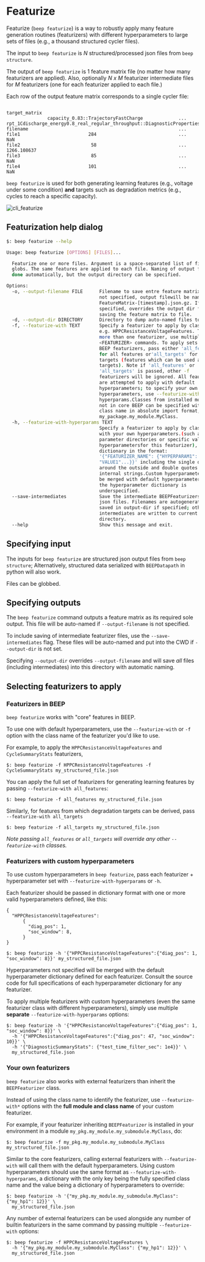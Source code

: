 # Featurize

Featurize (`beep featurize`) is a way to robustly apply many feature generation routines (featurizers) with
different hyperparameters to large sets of files (e.g., a thousand structured cycler files).

The input to `beep featurize` is *N* structured/processed json files from `beep structure`.

The output of `beep featurize` is 1 feature matrix file (no matter how many featurizers are applied). Also, optionally *N x M* featurizer 
intermediate files for *M* featurizers (one for each featurizer applied to each file.)

Each row of the output feature matrix corresponds to a single cycler file:

```shell

target_matrix
               capacity_0.83::TrajectoryFastCharge             ...          rpt_1Cdischarge_energy0.8_real_regular_throughput::DiagnosticProperties
filename                                                       ...                                                                                                                                           
file1                         284                              ...                                                NaN                                                                                        
file2                          58                              ...                                        1266.108637                                                                                        
file3                          85                              ...                                                NaN                                                                                        
file4                         101                              ...                                                NaN                                                                                        

```


`beep featurize` is used for both generating learning features (e.g., voltage under some condition) **and** targets such as degradation metrics (e.g., cycles to reach a specific capacity).

![cli_featurize](../static/op_graphic_featurize.png)



## Featurization help dialog


```sh
$: beep featurize --help

Usage: beep featurize [OPTIONS] [FILES]...

  Featurize one or more files. Argument is a space-separated list of files or
  globs. The same features are applied to each file. Naming of output files is
  done automatically, but the output directory can be specified.

Options:
  -o, --output-filename FILE      Filename to save entre feature matrix to. If
                                  not specified, output filewill be named with
                                  FeatureMatrix-[timestamp].json.gz. If
                                  specified, overrides the output dir for
                                  saving the feature matrix to file.
  -d, --output-dir DIRECTORY      Directory to dump auto-named files to.
  -f, --featurize-with TEXT       Specify a featurizer to apply by class name,
                                  e.g. HPPCResistanceVoltageFeatures. To apply
                                  more than one featurizer, use multiple -f
                                  <FEATURIZER> commands. To apply sets ofcore
                                  BEEP featurizers, pass either 'all_features'
                                  for all features or'all_targets' for all
                                  targets (features which can be used as
                                  targets). Note if 'all_features' or
                                  'all_targets' is passed, other -f
                                  featurizers will be ignored. All feautrizers
                                  are attempted to apply with default
                                  hyperparameters; to specify your own
                                  hyperparameters, use --featurize-with-
                                  hyperparams.Classes from installed modules
                                  not in core BEEP can be specified with the
                                  class name in absolute import format, e.g.,
                                  my_package.my_module.MyClass.
  -h, --featurize-with-hyperparams TEXT
                                  Specify a featurizer to apply by class name
                                  with your own hyperparameters.(such as
                                  parameter directories or specific values for
                                  hyperparametersfor this featurizer), pass a
                                  dictionary in the format:
                                  '{"FEATURIZER_NAME": {"HYPERPARAM1":
                                  "VALUE1"...}}' including the single quotes
                                  around the outside and double quotes for
                                  internal strings.Custom hyperparameters will
                                  be merged with default hyperparameters if
                                  the hyperparameter dictionary is
                                  underspecified.
  --save-intermediates            Save the intermediate BEEPFeaturizers as
                                  json files. Filenames are autogenerated and
                                  saved in output-dir if specified; otherwise,
                                  intermediates are written to current working
                                  directory.
  --help                          Show this message and exit.

```


## Specifying input

The inputs for `beep featurize` are structured json output files from `beep structure`; Alternatively, structured data serialized with `BEEPDatapath` in python will also work.

Files can be globbed.


## Specifying outputs

The `beep featurize` command outputs a feature matrix as its required sole output. This file will
be auto-named if `--output-filename` is not specified. 

To include saving of intermediate featurizer files, use the `--save-intermediates` flag. These files will be auto-named and put into the CWD if `--output-dir` is not set.

Specifying `--output-dir` overrides `--output-filename` and will save *all* files (including intermediates) into this directory with automatic naming.



## Selecting featurizers to apply




### Featurizers in BEEP

`beep featurize` works with "core" features in BEEP. 


To use one with default hyperparameters, use the `--featurize-with` or `-f` option with the class name of the featurizer you'd like to use.

For example, to apply the `HPPCResistanceVoltageFeatures` and `CycleSummaryStats` featurizers, 


```shell
$: beep featurize -f HPPCResistanceVoltageFeatures -f CycleSummaryStats my_structured_file.json
```


You can apply the full set of featurizers for generating learning features by passing `--featurize-with all_features`:

```shell
$: beep featurize -f all_features my_structured_file.json
```

Similarly, for features from which degradation targets can be derived, pass `--featurize-with all_targets`

```shell
$: beep featurize -f all_targets my_structured_file.json
```

*Note passing `all_features` or `all_targets` will override any other `--featurize-with` classes.*



### Featurizers with custom hyperparameters

To use custom hyperparameters in `beep featurize`, pass each featurizer + hyperparameter set with `--featurize-with-hyperparams` or `-h`.


Each featurizer should be passed in dictionary format with one or more valid hyperparameters defined, like this:

```shell
{
  "HPPCResistanceVoltageFeatures":
      {
        "diag_pos": 1,
        "soc_window": 8,
      }
}
```

```shell
$: beep featurize -h '{"HPPCResistanceVoltageFeatures":{"diag_pos": 1, "soc_window": 8}}' my_structured_file.json
```

Hyperparameters not specified will be merged with the default hyperparameter dictionary defined for each featurizer.
Consult the source code for full specifications of each hyperparameter dictionary for any featurizer.

To apply multiple featurizers with custom hyperparameters (even the same featurizer class with different hyperparameters), simply use multiple **separate** `--featurize-with-hyperparams` options:

```shell
$: beep featurize -h '{"HPPCResistanceVoltageFeatures":{"diag_pos": 1, "soc_window": 8}}' \
  -h '{"HPPCResistanceVoltageFeatures":{"diag_pos": 47, "soc_window": 10}}' \
  -h '{"DiagnosticSummaryStats": {"test_time_filter_sec": 1e4}}' \
  my_structured_file.json
```



### Your own featurizers


`beep featurize` also works with external featurizers than inherit the `BEEPFeaturizer` class. 

Instead of using the class name to identify the featurizer, use `--featurize-with*` options with the **full module and class name** of your custom featurizer.

For example, if your featurizer inheriting `BEEPFeaturizer` is installed in your environment in a module `my_pkg.my_module.my_submodule.MyClass`, do:

```shell
$: beep featurize -f my_pkg.my_module.my_submodule.MyClass my_structured_file.json
```


Similar to the core featurizers, calling external featurizers with `--featurize-with` will call them with the default hyperparameters. Using custom
hyperparameters should use the same format as `--featurize-with-hyperparams`, a dictionary with the only key being the fully specified class name
and the value being a dictionary of hyperparameters to override:

```shell
$: beep featurize -h '{"my_pkg.my_module.my_submodule.MyClass": {"my_hp1": 12}}' \
  my_structured_file.json
```

Any number of external featurizers can be used alongside any number of builtin featurizers in the same command by passing multiple `--featurize-with` options:


```shell
$: beep featurize -f HPPCResistanceVoltageFeatures \
  -h '{"my_pkg.my_module.my_submodule.MyClass": {"my_hp1": 12}}' \
  my_structured_file.json
```

